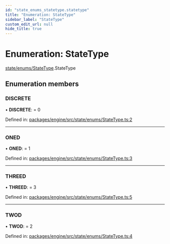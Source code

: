 ```yaml
---
id: "state_enums_statetype.statetype"
title: "Enumeration: StateType"
sidebar_label: "StateType"
custom_edit_url: null
hide_title: true
---
```


# Enumeration: StateType

[state/enums/StateType](../modules/state_enums_statetype.md).StateType

## Enumeration members

### DISCRETE

• **DISCRETE**: = 0

Defined in: [packages/engine/src/state/enums/StateType.ts:2](https://github.com/xr3ngine/xr3ngine/blob/716a06460/packages/engine/src/state/enums/StateType.ts#L2)

___

### ONED

• **ONED**: = 1

Defined in: [packages/engine/src/state/enums/StateType.ts:3](https://github.com/xr3ngine/xr3ngine/blob/716a06460/packages/engine/src/state/enums/StateType.ts#L3)

___

### THREED

• **THREED**: = 3

Defined in: [packages/engine/src/state/enums/StateType.ts:5](https://github.com/xr3ngine/xr3ngine/blob/716a06460/packages/engine/src/state/enums/StateType.ts#L5)

___

### TWOD

• **TWOD**: = 2

Defined in: [packages/engine/src/state/enums/StateType.ts:4](https://github.com/xr3ngine/xr3ngine/blob/716a06460/packages/engine/src/state/enums/StateType.ts#L4)

